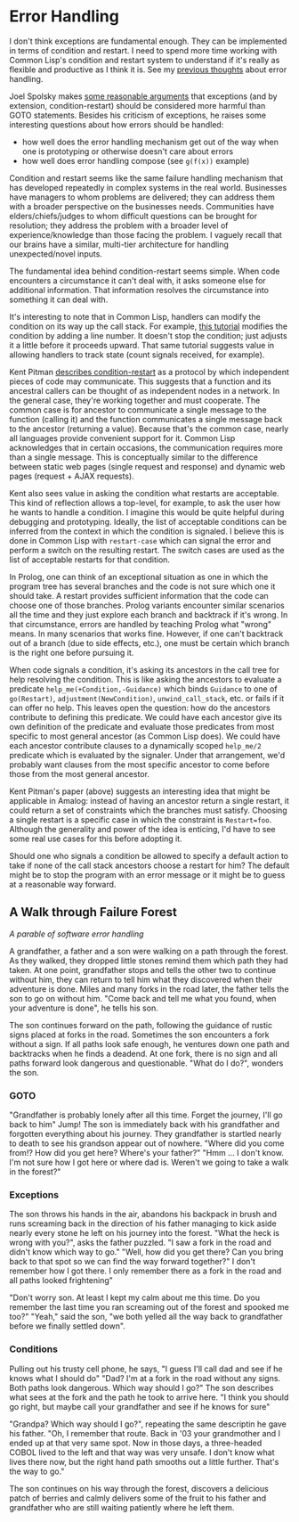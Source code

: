 # Error Handling

I don't think exceptions are fundamental enough.  They can be implemented in terms of condition and restart.  I need to spend more time working with Common Lisp's condition and restart system to understand if it's really as flexible and productive as I think it is.  See my [previous thoughts](http://blog.ndrix.com/2013/02/programming-for-failure.html) about error handling.


Joel Spolsky makes [some reasonable arguments](http://www.joelonsoftware.com/items/2003/10/13.html) that exceptions (and by extension, condition-restart) should be considered more harmful than GOTO statements.  Besides his criticism of exceptions, he raises some interesting questions about how errors should be handled:

  * how well does the error handling mechanism get out of the way
    when one is prototyping or otherwise doesn't care about errors
  * how well does error handling compose (see `g(f(x))` example)


Condition and restart seems like the same failure handling mechanism that has developed repeatedly in complex systems in the real world.  Businesses have managers to whom problems are delivered; they can address them with a broader perspective on the businesses needs.  Communities have elders/chiefs/judges to whom difficult questions can be brought for resolution; they address the problem with a broader level of experience/knowledge than those facing the problem.  I vaguely recall that our brains have a similar, multi-tier architecture for handling unexpected/novel inputs.

The fundamental idea behind condition-restart seems simple.  When code encounters a circumstance it can't deal with, it asks someone else for additional information.  That information resolves the circumstance into something it can deal with.

It's interesting to note that in Common Lisp, handlers can modify the condition on its way up the call stack.  For example, [this tutorial](http://chaitanyagupta.com/lisp/restarts.html) modifies the condition by adding a line number.  It doesn't stop the condition; just adjusts it a little before it proceeds upward.  That same tutorial suggests value in allowing handlers to track state (count signals received, for example).

Kent Pitman [describes condition-restart](http://www.nhplace.com/kent/Papers/Condition-Handling-2001.html) as a protocol by which independent pieces of code may communicate.  This suggests that a function and its ancestral callers can be thought of as independent nodes in a network.  In the general case, they're working together and must cooperate.  The common case is for ancestor to communicate a single message to the function (calling it) and the function communicates a single message back to the ancestor (returning a value).  Because that's the common case, nearly all languages provide convenient support for it.  Common Lisp acknowledges that in certain occasions, the communication requires more than a single message.  This is conceptually similar to the difference between static web pages (single request and response) and dynamic web pages (request + AJAX requests).

Kent also sees value in asking the condition what restarts are acceptable.  This kind of reflection allows a top-level, for example, to ask the user how he wants to handle a condition.  I imagine this would be quite helpful during debugging and prototyping.  Ideally, the list of acceptable conditions can be inferred from the context in which the condition is signaled.  I believe this is done in Common Lisp with `restart-case` which can signal the error and perform a switch on the resulting restart.  The switch cases are used as the list of acceptable restarts for that condition.

In Prolog, one can think of an exceptional situation as one in which the program tree has several branches and the code is not sure which one it should take.  A restart provides sufficient information that the code can choose one of those branches.  Prolog variants encounter similar scenarios all the time and they just explore each branch and backtrack if it's wrong.  In that circumstance, errors are handled by teaching Prolog what "wrong" means.  In many scenarios that works fine.  However, if one can't backtrack out of a branch (due to side effects, etc.), one must be certain which branch is the right one before pursuing it.

When code signals a condition, it's asking its ancestors in the call tree for help resolving the condition.  This is like asking the ancestors to evaluate a predicate `help_me(+Condition,-Guidance)` which binds `Guidance` to one of `go(Restart)`, `adjustment(NewCondition)`, `unwind_call_stack`, etc. or fails if it can offer no help.  This leaves open the question: how do the ancestors contribute to defining this predicate.  We could have each ancestor give its own definition of the predicate and evaluate those predicates from most specific to most general ancestor (as Common Lisp does).  We could have each ancestor contribute clauses to a dynamically scoped `help_me/2` predicate which is evaluated by the signaler.  Under that arrangement, we'd probably want clauses from the most specific ancestor to come before those from the most general ancestor.

Kent Pitman's paper (above) suggests an interesting idea that might be applicable in Amalog: instead of having an ancestor return a single restart, it could return a set of constraints which the branches must satisfy.  Choosing a single restart is a specific case in which the constraint is `Restart=foo`.  Although the generality and power of the idea is enticing, I'd have to see some real use cases for this before adopting it.

Should one who signals a condition be allowed to specify a default action to take if none of the call stack ancestors choose a restart for him?  The default might be to stop the program with an error message or it might be to guess at a reasonable way forward.

## A Walk through Failure Forest

*A parable of software error handling*

A grandfather, a father and a son were walking on a path through the forest.  As they walked, they dropped little stones remind them which path they had taken.  At one point, grandfather stops and tells the other two to continue without him, they can return to tell him what they discovered when their adventure is done.  Miles and many forks in the road later, the father tells the son to go on without him.  "Come back and tell me what you found, when your adventure is done", he tells his son.

The son continues forward on the path, following the guidance of rustic signs placed at forks in the road.  Sometimes the son encounters a fork without a sign.  If all paths look safe enough, he ventures down one path and backtracks when he finds a deadend.  At one fork, there is no sign and all paths forward look dangerous and questionable.  "What do I do?", wonders the son.

### GOTO

"Grandfather is probably lonely after all this time.  Forget the journey, I'll go back to him"  Jump!  The son is immediately back with his grandfather and forgotten everything about his journey.  They grandfather is startled nearly to death to see his grandson appear out of nowhere.  "Where did you come from!?  How did you get here?  Where's your father?"  "Hmm ... I don't know.  I'm not sure how I got here or where dad is.  Weren't we going to take a walk in the forest?"

### Exceptions

The son throws his hands in the air, abandons his backpack in brush and runs screaming back in the direction of his father managing to kick aside nearly every stone he left on his journey into the forest.  "What the heck is wrong with you?", asks the father puzzled.  "I saw a fork in the road and didn't know which way to go."  "Well, how did you get there?  Can you bring back to that spot so we can find the way forward together?"  I don't remember how I got there.  I only remember there as a fork in the road and all paths looked frightening"

"Don't worry son.  At least I kept my calm about me this time.  Do you remember the last time you ran screaming out of the forest and spooked me too?" "Yeah," said the son, "we both yelled all the way back to grandfather before we finally settled down".

### Conditions

Pulling out his trusty cell phone, he says, "I guess I'll call dad and see if he knows what I should do"  "Dad? I'm at a fork in the road without any signs.  Both paths look dangerous.  Which way should I go?"  The son describes what sees at the fork and the path he took to arrive here.  "I think you should go right, but maybe call your grandfather and see if he knows for sure"

"Grandpa? Which way should I go?", repeating the same descriptin he gave his father.  "Oh, I remember that route.  Back in '03 your grandmother and I ended up at that very same spot.  Now in those days, a three-headed COBOL lived to the left and that way was very unsafe.  I don't know what lives there now, but the right hand path smooths out a little further.  That's the way to go."

The son continues on his way through the forest, discovers a delicious patch of berries and calmly delivers some of the fruit to his father and grandfather who are still waiting patiently where he left them.

